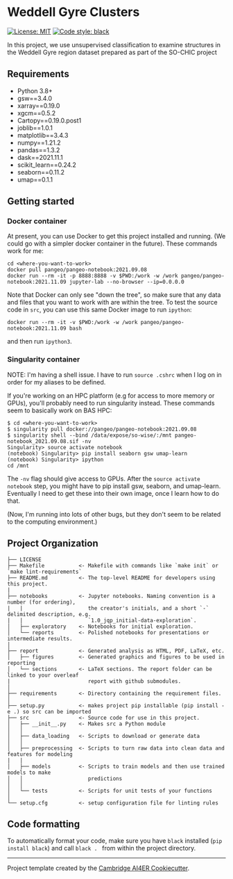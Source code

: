 # Weddell Gyre Clusters

 [![License: MIT](https://img.shields.io/badge/License-MIT-blue.svg)](https://opensource.org/licenses/MIT)
 <a href="https://github.com/psf/black"><img alt="Code style: black" src="https://img.shields.io/badge/code%20style-black-000000.svg"></a>
 
 In this project, we use unsupervised classification to examine structures in the Weddell Gyre region dataset prepared as part of the SO-CHIC project

## Requirements
- Python 3.8+
- gsw==3.4.0
- xarray==0.19.0
- xgcm==0.5.2
- Cartopy==0.19.0.post1
- joblib==1.0.1
- matplotlib==3.4.3
- numpy==1.21.2
- pandas==1.3.2
- dask==2021.11.1
- scikit_learn==0.24.2
- seaborn==0.11.2
- umap==0.1.1

## Getting started

### Docker container
At present, you can use Docker to get this project installed and running. (We could go with a simpler docker container in the future). These commands work for me:
```
cd <where-you-want-to-work>
docker pull pangeo/pangeo-notebook:2021.09.08
docker run --rm -it -p 8888:8888 -v $PWD:/work -w /work pangeo/pangeo-notebook:2021.11.09 jupyter-lab --no-browser --ip=0.0.0.0
```
Note that Docker can only see "down the tree", so make sure that any data and files that you want to work with are within the tree. To test the source code in `src`, you can use this same Docker image to run `ipython`:
```
docker run --rm -it -v $PWD:/work -w /work pangeo/pangeo-notebook:2021.11.09 bash
```
and then run `ipython3`. 

### Singularity container
NOTE: I'm having a shell issue. I have to run `source .cshrc` when I log on in order for my aliases to be defined. 

If you're working on an HPC platform (e.g for access to more memory or GPUs), you'll probably need to run singularity instead. These commands seem to basically work on BAS HPC:
```
$ cd <where-you-want-to-work>
$ singularity pull docker://pangeo/pangeo-notebook:2021.09.08
$ singularity shell --bind /data/expose/so-wise/:/mnt pangeo-notebook_2021.09.08.sif -nv 
Singularity> source activate notebook
(notebook) Singularity> pip install seaborn gsw umap-learn 
(notebook) Singularity> ipython
cd /mnt
```
The `-nv` flag should give access to GPUs. After the `source activate notebook` step, you might have to pip install gsw, seaborn, and umap-learn. Eventually I need to get these into their own image, once I learn how to do that. 

(Now, I'm running into lots of other bugs, but they don't seem to be related to the computing environment.)

## Project Organization
```
├── LICENSE
├── Makefile           <- Makefile with commands like `make init` or `make lint-requirements`
├── README.md          <- The top-level README for developers using this project.
|
├── notebooks          <- Jupyter notebooks. Naming convention is a number (for ordering),
|   |                     the creator's initials, and a short `-` delimited description, e.g.
|   |                     `1.0_jqp_initial-data-exploration`.
│   ├── exploratory    <- Notebooks for initial exploration.
│   └── reports        <- Polished notebooks for presentations or intermediate results.
│
├── report             <- Generated analysis as HTML, PDF, LaTeX, etc.
│   ├── figures        <- Generated graphics and figures to be used in reporting
│   └── sections       <- LaTeX sections. The report folder can be linked to your overleaf
|                         report with github submodules.
│
├── requirements       <- Directory containing the requirement files.
│
├── setup.py           <- makes project pip installable (pip install -e .) so src can be imported
├── src                <- Source code for use in this project.
│   ├── __init__.py    <- Makes src a Python module
│   │
│   ├── data_loading   <- Scripts to download or generate data
│   │
│   ├── preprocessing  <- Scripts to turn raw data into clean data and features for modeling
|   |
│   ├── models         <- Scripts to train models and then use trained models to make
│   │                     predictions
│   │
│   └── tests          <- Scripts for unit tests of your functions
│
└── setup.cfg          <- setup configuration file for linting rules
```

## Code formatting
To automatically format your code, make sure you have `black` installed (`pip install black`) and call
```black . ``` 
from within the project directory.

---

Project template created by the [Cambridge AI4ER Cookiecutter](https://github.com/ai4er-cdt/ai4er-cookiecutter).
